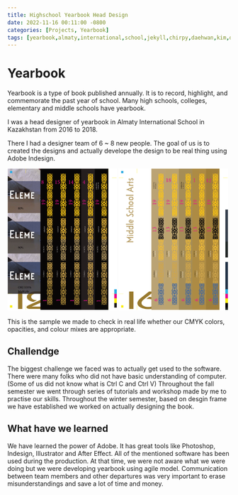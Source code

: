 ```yaml
---
title: Highschool Yearbook Head Design
date: 2022-11-16 00:11:00 -0800
categories: [Projects, Yearbook]
tags: [yearbook,almaty,international,school,jekyll,chirpy,daehwan,kim,david]     # TAG names should always be lowercase
---
```


# Yearbook

Yearbook is a type of book published annually. It is to record, highlight, and commemorate the past year of school. Many high schools, colleges, elementary and middle schools have yearbook.

I was a head designer of yearbook in Almaty International School in Kazakhstan from 2016 to 2018.

There I had a designer team of 6 ~ 8 new people. The goal of us is to created the designs and actually develope the design to be real thing using Adobe Indesign.

<img src="../assets/img/Yearbook/1.png" width = 49%>
<img src="../assets/img/Yearbook/2.png" width = 49%>


This is the sample we made to check in real life whether our CMYK colors, opacities, and colour mixes are appropriate.

## Challendge

The biggest challenge we faced was to actually get used to the software. There were many folks who did not have basic understanding of computer. (Some of us did not know what is Ctrl C and Ctrl V) Throughout the fall semester we went through series of tutorials and workshop made by me to practise our skills. Throughout the winter semester, based on desgin frame we have established we worked on actually designing the book.

## What have we learned

We have learned the power of Adobe. It has great tools like Photoshop, Indesign, Illustrator and After Effect. All of the mentioned software has been used during the production. At that time, we were not aware what we were doing but we were developing yearbook using agile model. Communication between team members and other departures was very important to erase misunderstandings and save a lot of time and money.